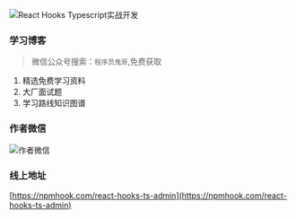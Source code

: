 ![React Hooks Typescript实战开发](https://z3.ax1x.com/2021/10/31/Ipw1Wn.md.png)

### 学习博客
>微信公众号搜索：`程序员鬼哥`,免费获取
1. 精选免费学习资料
2. 大厂面试题
3. 学习路线知识图谱
### 作者微信
![作者微信](https://z3.ax1x.com/2021/10/31/IpwRTe.jpg)
### 线上地址
[https://npmhook.com/react-hooks-ts-admin](https://npmhook.com/react-hooks-ts-admin)
